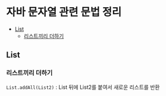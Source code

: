 # 자바 문자열 관련 문법 정리
- [List](#list)
    - [리스트끼리 더하기](#리스트끼리-더하기)

## List
### 리스트끼리 더하기
`List.addAll(List2)` : List 뒤에 List2를 붙여서 새로운 리스트를 반환
